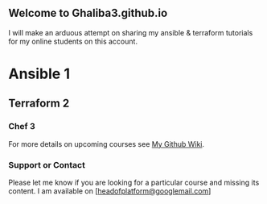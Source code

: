 ## Welcome to Ghaliba3.github.io



I will make an arduous attempt on sharing my ansible & terraform tutorials for my online students on this account. 


# Ansible 1
## Terraform 2
### Chef 3



For more details on upcoming courses see [My Github Wiki](https://ghaliba3.github.io/wiki).



### Support or Contact

Please let me know if you are looking for a particular course and missing its content. I am available on [headofplatform@googlemail.com]
